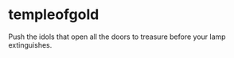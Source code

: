 templeofgold
============

Push the idols that open all the doors to treasure before your lamp extinguishes.
